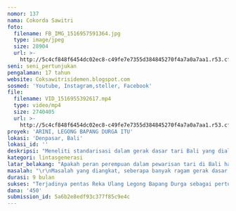 ```yaml
---
nomor: 137
nama: Cokorda Sawitri
foto:
  filename: FB_IMG_1516957591364.jpg
  type: image/jpeg
  size: 28904
  url: >-
    http://5c4cf848f6454dc02ec8-c49fe7e7355d384845270f4a7a0a7aa1.r53.cf2.rackcdn.com/72c23db3-501d-4c3d-9b7a-70c43d04f0ab/FB_IMG_1516957591364.jpg
seni: seni_pertunjukan
pengalaman: 17 tahun
website: Coksawitrisidemen.blogspot.com
sosmed: 'Youtube, Instagram,steller, Facebook'
file:
  filename: VID_1516955392617.mp4
  type: video/mp4
  size: 2740405
  url: >-
    http://5c4cf848f6454dc02ec8-c49fe7e7355d384845270f4a7a0a7aa1.r53.cf2.rackcdn.com/0453fbe7-3816-41be-86f8-38fc4ee53a04/VID_1516955392617.mp4
proyek: 'ARINI, LEGONG BAPANG DURGA ITU'
lokasi: 'Denpasar, Bali'
lokasi_id: ''
deskripsi: "Meneliti standarisasi dalam gerak dasar tari Bali yang dialami Ni Ketut Arini (75 tahun), yang sejak usia 5 tahun telah menari, menguasai tari-tari klasik Bali, memiliki ikatan biologis dengan para maestro tari Bali era 1922-1970-an, murid angkatan pertama Kokar, sekolah seni di Bali. Berinteraksi, observasi wawancara sejak bulan Juli 2017, rangkaian interaksi berupa reka ulang Legong Bapang Durga, audio visual, informasi kepustakaan, menggambarkan narasi terjadinya perubahan dalam tari Bali secara menyeluruh pada gerak dasar tari Bali, terjadinya penyeragaman yang tidak disadari, diwariskan melalui sekolah seni dan berbagai sanggar pelatihan tari. Menjadi sebab penurunan kualitas pentas tari juga proses cipta tari Bali masa kini. Terutama pada genre Legong, salah satu tari klasik Bali yang hingga kini dijadikan ‘trade mark’ Bali. Saat sekarang Ketut Arini masih aktiv menari, mengajarkan tari disanggarnya, mengalah pada perubahan gerak dasar tari akibat birokrasi seni di Bali tidak membuka peluang kepada seniman tari di luar sistem untuk memberi informasi pembanding mengenai pengetahuan dasar gerak tari. Arini, secara fakta adalah saksi dan pelaku berkeahlian mengenai ragam gerak tari Bali, yang tidak memiliki kesempatan mengkontiribusikan keahlian pengalamannya disebabkan kompleksitas posisinya sebagai perempuan dalam sistem birokrasi seni  dan kultural di Bali. \r\n"
kategori: lintasgenerasi
latar_belakang: "Apakah peran perempuan dalam pewarisan tari di Bali hanya sebatas sebagai tukang tari dan pelatih tari (?) Pengetahuan keahlian dan pengalaman yang dimiliki Ketut Arini, 75 tahun, walau bergaul dengan dunia seni pertunjukan Bali tanpa henti sejak usia lima tahun, melewati era revolusi kemerdekaan dan hadirnya sekolah seni di Bali, hingga kini tetap menempatkan Arini sebagai narasumber terbatas, tidak dijadikan rujukan pembanding adanya standarisasi gerak dasar dalam tari Bali. Bagaimana caranya menghadirkan pengetahuan keahlian Ketut Arini kepada masyarakat seni (?) Bagaimana caranya menginformasikan terjadinya standarisasi gerak dasar yang mempengaruhi kekayaan ragam gerak tari di Bali dan mempengaruhi keluasan dan kedalaman proses cipta tari Bali masa kini (?) Bagaimana caranya menunjukan contoh gerak dasar tari yang telah hilang akibat standarisasi? Apakah cukup dengan wawancara dan perekaman (?) Karena itu latar belakang Reka Ulang Legong Bapang Durga, salah satu tari Legong yang dalam proses kreativnya melibatkan Arini sejak Balita dijadikan subyek Reka Ulang. \r\n"
masalah: "\r\nMasalah yang diangkat, seberapa banyak ragam gerak dasar tari Bali yang dapat digali dari ingatan Ketut Arini dengan melakukan reka ulang Legong Bapang Durga. Apakah dalam proses interaksi itu akan juga menjawab mengenai berapa luas terjadinya standarisasi pada gerak dasar tari di Bali yang mempengaruhi karakter dan kemampuan pewarisan tari kepada generasi muda Bali. Adakah pengaruh kurikulum sekolah seni pada hilangnya keragaman gerak dasar tari Bali? Adakah salah satu penyebab pengabaian kepada Ketut Arini disebabkan karena dia perempuan? Baik berhadapan dengan kultural, sejarah maupun system birokrasi seni?\r\n"
durasi: 9 bulan
sukses: "Terjadinya pentas Reka Ulang Legong Bapang Durga sebagai pertunjukan, tidak hanya dalam gerak namun juga musiknya dapat dikembalikan sebagai kekhasan.\r\nAdanya Buku mengenai Peran Ketut Arini dengan penyelamatan gerak dasar tari Bali\r\nAdanya rekaman audio visual. \r\n\r\n"
dana: '450'
submission_id: 5a6b2e8edf93c377f85c9e4c
---
```

